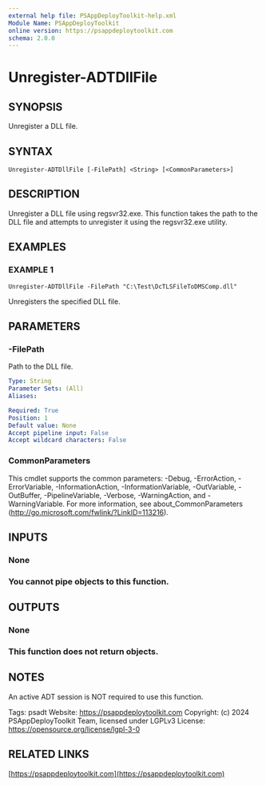 ```yaml
---
external help file: PSAppDeployToolkit-help.xml
Module Name: PSAppDeployToolkit
online version: https://psappdeploytoolkit.com
schema: 2.0.0
---
```


# Unregister-ADTDllFile

## SYNOPSIS
Unregister a DLL file.

## SYNTAX

```
Unregister-ADTDllFile [-FilePath] <String> [<CommonParameters>]
```

## DESCRIPTION
Unregister a DLL file using regsvr32.exe.
This function takes the path to the DLL file and attempts to unregister it using the regsvr32.exe utility.

## EXAMPLES

### EXAMPLE 1
```
Unregister-ADTDllFile -FilePath "C:\Test\DcTLSFileToDMSComp.dll"
```

Unregisters the specified DLL file.

## PARAMETERS

### -FilePath
Path to the DLL file.

```yaml
Type: String
Parameter Sets: (All)
Aliases:

Required: True
Position: 1
Default value: None
Accept pipeline input: False
Accept wildcard characters: False
```

### CommonParameters
This cmdlet supports the common parameters: -Debug, -ErrorAction, -ErrorVariable, -InformationAction, -InformationVariable, -OutVariable, -OutBuffer, -PipelineVariable, -Verbose, -WarningAction, and -WarningVariable.
For more information, see about_CommonParameters (http://go.microsoft.com/fwlink/?LinkID=113216).

## INPUTS

### None
### You cannot pipe objects to this function.
## OUTPUTS

### None
### This function does not return objects.
## NOTES
An active ADT session is NOT required to use this function.

Tags: psadt
Website: https://psappdeploytoolkit.com
Copyright: (c) 2024 PSAppDeployToolkit Team, licensed under LGPLv3
License: https://opensource.org/license/lgpl-3-0

## RELATED LINKS

[https://psappdeploytoolkit.com](https://psappdeploytoolkit.com)

